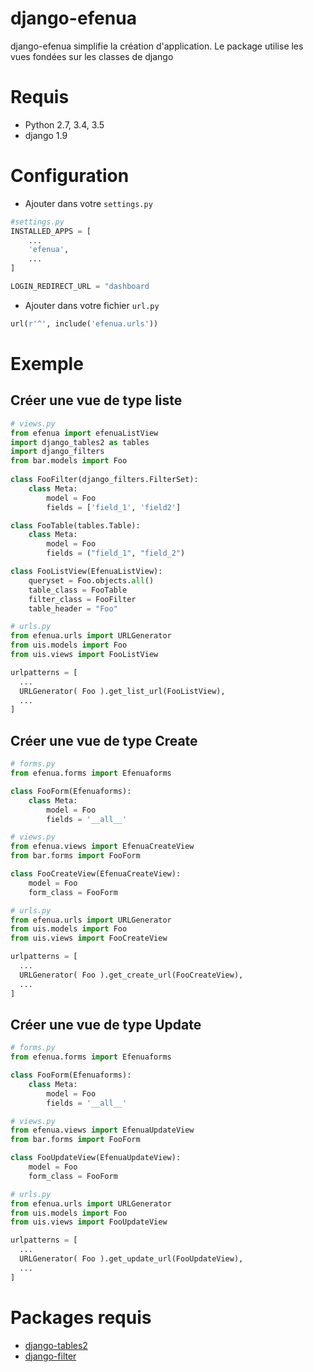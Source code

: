 # django-efenua
django-efenua simplifie la création d'application.
Le package utilise les vues fondées sur les classes de django

# Requis
- Python 2.7, 3.4, 3.5
- django 1.9

# Configuration
- Ajouter dans votre `settings.py`

```python
#settings.py
INSTALLED_APPS = [
    ...
    'efenua',
    ...
]

LOGIN_REDIRECT_URL = "dashboard
```

- Ajouter dans votre fichier `url.py`
 
```python
url(r'^', include('efenua.urls'))
```

# Exemple
## Créer une vue de type liste

```python
# views.py
from efenua import efenuaListView
import django_tables2 as tables
import django_filters
from bar.models import Foo
  
class FooFilter(django_filters.FilterSet):
    class Meta:
        model = Foo
        fields = ['field_1', 'field2']

class FooTable(tables.Table):
    class Meta:
        model = Foo
        fields = ("field_1", "field_2")

class FooListView(EfenuaListView):
    queryset = Foo.objects.all()
    table_class = FooTable
    filter_class = FooFilter
    table_header = "Foo"
```

```python
# urls.py
from efenua.urls import URLGenerator
from uis.models import Foo
from uis.views import FooListView

urlpatterns = [
  ...
  URLGenerator( Foo ).get_list_url(FooListView),
  ...
]
```

## Créer une vue de type Create
```python
# forms.py
from efenua.forms import Efenuaforms

class FooForm(Efenuaforms):
    class Meta:
        model = Foo
        fields = '__all__'

```

```python
# views.py
from efenua.views import EfenuaCreateView
from bar.forms import FooForm

class FooCreateView(EfenuaCreateView):
    model = Foo
    form_class = FooForm
```

```python
# urls.py
from efenua.urls import URLGenerator
from uis.models import Foo
from uis.views import FooCreateView

urlpatterns = [
  ...
  URLGenerator( Foo ).get_create_url(FooCreateView),
  ...
]
```

## Créer une vue de type Update
```python
# forms.py
from efenua.forms import Efenuaforms

class FooForm(Efenuaforms):
    class Meta:
        model = Foo
        fields = '__all__'

```

```python
# views.py
from efenua.views import EfenuaUpdateView
from bar.forms import FooForm

class FooUpdateView(EfenuaUpdateView):
    model = Foo
    form_class = FooForm
```

```python
# urls.py
from efenua.urls import URLGenerator
from uis.models import Foo
from uis.views import FooUpdateView

urlpatterns = [
  ...
  URLGenerator( Foo ).get_update_url(FooUpdateView),
  ...
]
```

# Packages requis
- [django-tables2](https://django-tables2.readthedocs.org/en/latest/)
- [django-filter](https://django-filter.readthedocs.org/en/latest/)
